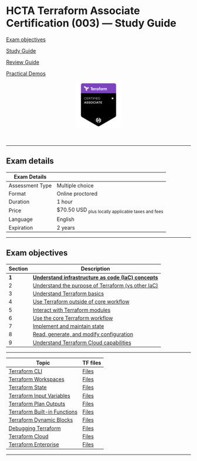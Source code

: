 # HCTA Terraform Associate Certification (003) — Study Guide

[Exam objectives](https://www.hashicorp.com/certification/terraform-associate)

[Study Guide](https://developer.hashicorp.com/terraform/tutorials/certification-003/associate-study-003)

[Review Guide](https://developer.hashicorp.com/terraform/tutorials/certification-003/associate-review-003?product_intent=terraform)

[Practical Demos](https://terraformguru.com/terraform-certification-using-aws-cloud/)

<p align="center">
  <img src="images/hcta-badge.webp" {:height="25%" width="25%"}>
</p>
<br/>

---  

## Exam details

Exam Details  |   |
------------- | - |  
Assessment Type	| Multiple choice
Format	| Online proctored
Duration	| 1 hour
Price	| $70.50 USD <sub>plus locally applicable taxes and fees</sub>
Language	| English
Expiration |	2 years

---  

## Exam objectives

Section | Description |
------- | ----------- |  
**1**	| [**Understand infrastructure as code (IaC) concepts**](sections/section1)
2	| [Understand the purpose of Terraform (vs other IaC)](sections/section2)
3	| [Understand Terraform basics](sections/section3)
4	| [Use Terraform outside of core workflow](sections/section4)
5	| [Interact with Terraform modules](sections/section5)
6	| [Use the core Terraform workflow](sections/section6)
7	| [Implement and maintain state](sections/section7)
8	| [Read, generate, and modify configuration](sections/section8)
9	| [Understand Terraform Cloud capabilities](sections/section9)



---  

**Topic**	| TF files |
--------- | -------- |
[Terraform CLI](cli/README.md)  | [Files](misc/cli/)  |
[Terraform Workspaces](workspaces/README.md)  | [Files](misc/workspaces/)  |
[Terraform State](state/README.md)  | [Files](misc/state/)  |
[Terraform Input Variables](variables/README.md)  | [Files](misc/variables/)  |
[Terraform Plan Outputs](outputs/README.md)  | [Files](misc/outputs/) |
[Terraform Built-in Functions ](builtins/README.md)  | [Files](misc/builtins/)  |
[Terraform Dynamic Blocks](dynamic/README.md)  | [Files](misc/dynamic/)  |
[Debugging Terraform](debugging/README.md)  | [Files](misc/debugging/)  |
[Terraform Cloud](tfc/README.md)  | [Files](misc/tfc/)  |
[Terraform Enterprise](tfe/README.md)  | [Files](misc/tfe/)  |

---  
